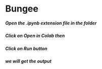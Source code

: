 # Bungee
##### Open the **.ipynb** extension file in the folder
##### Click on **Open in Colab** then
##### Click on Run button 
##### we will get the output
